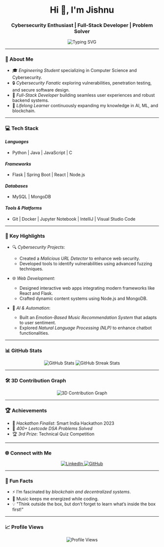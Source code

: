 <h1 align="center">Hi 👋, I'm Jishnu</h1>
<h3 align="center">Cybersecurity Enthusiast | Full-Stack Developer | Problem Solver</h3>

<p align="center">
  <img src="https://readme-typing-svg.demolab.com?font=Fira+Code&size=24&pause=1000&color=F75C7E&center=true&vCenter=true&width=435&lines=Passionate+about+Cybersecurity!;Innovating+One+Project+at+a+Time!;Exploring+the+World+of+Tech!;Welcome+to+My+GitHub!" alt="Typing SVG" />
</p>

---

### 🚀 About Me
- 🎓 *Engineering Student* specializing in Computer Science and Cybersecurity.  
- 🔒 *Cybersecurity Fanatic* exploring vulnerabilities, penetration testing, and secure software design.  
- 🌟 *Full-Stack Developer* building seamless user experiences and robust backend systems.  
- 🎯 *Lifelong Learner* continuously expanding my knowledge in AI, ML, and blockchain.  

---

### 💻 Tech Stack
#### *Languages*
- Python | Java | JavaScript | C  

#### *Frameworks*
- Flask | Spring Boot | React | Node.js  

#### *Databases*
- MySQL | MongoDB  

#### *Tools & Platforms*
- Git | Docker | Jupyter Notebook | IntelliJ | Visual Studio Code  

---

### 🌟 Key Highlights
- 🔍 *Cybersecurity Projects*:  
  - Created a *Malicious URL Detector* to enhance web security.  
  - Developed tools to identify vulnerabilities using advanced fuzzing techniques.  

- 🌐 *Web Development*:  
  - Designed interactive web apps integrating modern frameworks like React and Flask.  
  - Crafted dynamic content systems using Node.js and MongoDB.  

- 🤖 *AI & Automation*:  
  - Built an *Emotion-Based Music Recommendation System* that adapts to user sentiment.  
  - Explored *Natural Language Processing (NLP)* to enhance chatbot functionalities.  

---

### 📊 GitHub Stats
<p align="center">
  <img src="https://github-readme-stats.vercel.app/api?username=Gokul1111-cmd&show_icons=true&theme=radical" alt="GitHub Stats" />
  <img src="https://github-readme-streak-stats.herokuapp.com/?user=Gokul1111-cmd&theme=radical" alt="GitHub Streak Stats" />
</p>

---

### 🛠 3D Contribution Graph
<p align="center">
  <img src="https://gokul1111-cmd.github.io/3d-model/" alt="3D Contribution Graph" /> 
</p>

---

### 🏆 Achievements
- 🥇 *Hackathon Finalist*: Smart India Hackathon 2023  
- 🏅 *400+ Leetcode DSA Problems Solved*  
- 🏆 *3rd Prize*: Technical Quiz Competition  

---

### 🌐 Connect with Me
<p align="center">
  <a href="https://www.linkedin.com/in/gokul-anbalagan-431510244/" target="_blank">
    <img src="https://img.shields.io/badge/LinkedIn-blue?style=for-the-badge&logo=linkedin&logoColor=white" alt="LinkedIn">
  </a>
  <a href="https://github.com/Gokul1111-cmd" target="_blank">
    <img src="https://img.shields.io/badge/GitHub-181717?style=for-the-badge&logo=github&logoColor=white" alt="GitHub">
  </a>
</p>

---

### 🌱 Fun Facts
- ⚡ I’m fascinated by *blockchain and decentralized systems*.  
- 🎵 Music keeps me energized while coding.  
- 💡 "Think outside the box, but don’t forget to learn what’s inside the box first!"  

---

### 📈 Profile Views
<p align="center">
  <img src="https://komarev.com/ghpvc/?username=Gokul1111-cmd&label=Profile%20views&color=0e75b6&style=flat" alt="Profile Views" />
</p>

